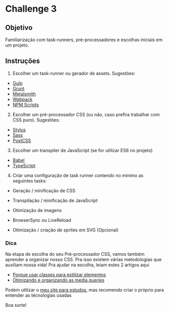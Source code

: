 
# Challenge 3

## Objetivo

Familiarização com task-runners, pré-processadores e escolhas iniciais em um projeto. 

## Instruções

1. Escolher um task-runner ou gerador de assets. Sugestões:
- [Gulp](https://gulpjs.com/)
- [Grunt](https://gruntjs.com/)
- [Metalsmith](http://www.metalsmith.io/)
- [Webpack](https://webpack.js.org/)
- [NPM Scripts](https://docs.npmjs.com/misc/scripts)

2. Escolher um pré-processador CSS (ou não, caso prefira trabalhar com CSS puro). Sugestões:
- [Stylus](http://stylus-lang.com/)
- [Sass](http://sass-lang.com/)
- [PostCSS](http://postcss.org/)

3. Escolher um transpiler de JavaScript (se for utilizar ES6 no projeto)
- [Babel](https://babeljs.io/)
- [TypeScript](https://www.typescriptlang.org/)

4. Criar uma configuração de task runner contendo no minimo as seguintes tasks:
- Geração / minificação de CSS
- Transpilação / minificação de JavaScript
- Otimização de imagens
- BrowserSync ou LiveReload

- Otimização / criação de sprites em SVG (Opcional)

### Dica
Na etapa de escolha do seu Pré-processador CSS, vamos também aprender a organizar nosso CSS. Pra isso existem várias metodologias que auxiliam nossa vida!
Pra ajudar na escolha, leiam estes 2 artigos aqui

- [Porque usar classes para estilizar elementos](https://www.felipefialho.com/blog/2016/porque-usar-classes-para-estilizar-elementos)
- [Otimizando e organizando as media queries](https://www.felipefialho.com/blog/2015/otimizando-e-organizando-as-media-queries)

Podem utilizar o [meu site para estudos](https://github.com/LFeh/lfeh.github.io), mas recomendo criar o próprio para entender as técnologias usadas

Boa sorte!
